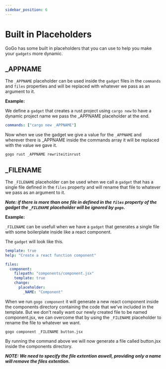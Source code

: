 ```yaml
---
sidebar_position: 6
---
```


# Built in Placeholders

GoGo has some built in placeholders that you can use to help you make your `gadgets`
more dynamic.

## \_APPNAME

The `_APPNAME` placeholder can be used inside the `gadget` files in the `commands`
and `files` properties and will be replaced with whatever we pass as an argument to it.

**Example:**

We define a `gadget` that creates a rust project using `cargo new` to have
a dynamic project name we pass the \_APPNAME placeholder at the end.

```yaml title="~/.gogo/gadgets/rust.yaml"
commands: ["cargo new _APPNAME"]
```

Now when we use the gadget we give a value for the `_APPNAME` and
wherever there is \_APPNAME inside the commands array it will be replaced
with the value we gave it.

```bash
gogo rust _APPNAME rewriteitinrust
```

## \_FILENAME

The `_FILENAME` placeholder can be used when we call a `gadget` that has a single
file defined in the `files` property and will rename that file to whatever we pass as
an argument to it.

**_Note: if there is more than one file in defined in the `files` property of the gadget
the `_FILENAME` placeholder will be ignored by `gogo`._**

**Example:**

`_FILENAME` can be usefull when we have a `gadget` that generates a single file with some boilerplate
inside like a react component.

The `gadget` will look like this.

```yaml title=".gogo/gadgets/component.yaml"
template: true
help: "Create a react function component"

files:
  component:
    filepath: "components/component.jsx"
    template: true
    change:
      placeholder:
        _NAME: "Component"
```

When we run `gogo component` it will generate a new react component inside the components directory
containing the code that we've included in the template. But we don't really want our newly created file
to be named component.jsx, we can overcome that by using the `_FILENAME` placeholder to rename the file to
whatever we want.

```
gogo component _FILENAME button.jsx
```

By running the command above we will now generate a file called button.jsx inside the components directory.

**_NOTE: We need to specify the file extention aswell, providing only a name will remove the files extention._**
